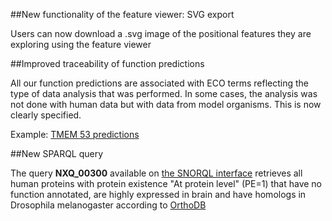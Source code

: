 ##New functionality of the feature viewer: SVG export

Users can now download a .svg image of the positional features they are exploring using the feature viewer 

##Improved traceability of function predictions

All our function predictions are associated with ECO terms reflecting the type of data analysis that was performed. 
In some cases, the analysis was not done with human data but with data from model organisms. This is now clearly specified.

Example: [TMEM 53 predictions](../entry/NX_Q6P2H8/function-predictions)

##New SPARQL query

The query **NXQ_00300** available on [the SNORQL interface](https://snorql.nextprot.org/) retrieves all human proteins with protein existence "At protein level" (PE=1) 
that have no function annotated, are highly expressed in brain and have homologs in Drosophila melanogaster according to [OrthoDB](https://www.orthodb.org/) <br> 
